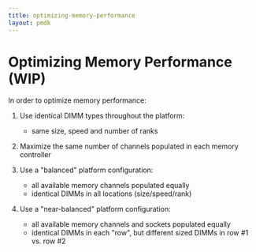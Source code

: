 ```yaml
---
title: optimizing-memory-performance
layout: pmdk
---
```


# Optimizing Memory Performance (WIP)

In order to optimize memory performance:

1) Use identical DIMM types throughout the platform:
   - same size, speed and number of ranks

2) Maximize the same number of channels populated in each memory controller

3) Use a "balanced" platform configuration:
   - all available memory channels populated equally
   - identical DIMMs in all locations (size/speed/rank)

4) Use a "near-balanced" platform configuration:
   - all available memory channels and sockets populated equally
   - identical DIMMs in each "row", but different sized DIMMs in row #1 vs. row #2
